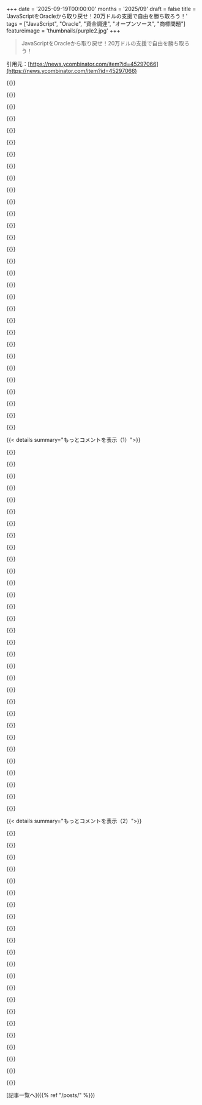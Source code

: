 +++
date = '2025-09-19T00:00:00'
months = '2025/09'
draft = false
title = 'JavaScriptをOracleから取り戻せ！20万ドルの支援で自由を勝ち取ろう！'
tags = ["JavaScript", "Oracle", "資金調達", "オープンソース", "商標問題"]
featureimage = 'thumbnails/purple2.jpg'
+++

> JavaScriptをOracleから取り戻せ！20万ドルの支援で自由を勝ち取ろう！

引用元：[https://news.ycombinator.com/item?id=45297066](https://news.ycombinator.com/item?id=45297066)




{{<matomeQuote body="この件への批判は理解できないな。これは公共サービスみたいなもんだし、Denoは別にこれで直接的な利益を得ようとしてるわけじゃないだろ。VCに支援されてる会社でも、公共サービスをするなら募金するのはアリだよ。誰もこのお金が彼らの製品開発に使われるなんて言ってないし。" userName="Illniyar" createdAt="2025/09/19 12:03:31" color="#ff5733">}}




{{<matomeQuote body="Oracleに勝てたら、どんなメディアの注目や影響力が得られるか想像してみてよ。成功すれば、彼らは間違いなく利益を得るよ。OpenJSとかが訴訟費用を集める方が、もっと正当な活動だと思うけど。" userName="r_lee" createdAt="2025/09/19 12:14:46" color="#38d3d3">}}




{{<matomeQuote body="これ、マーケティングだよ。" userName="jedisct1" createdAt="2025/09/19 14:27:56" color="">}}




{{<matomeQuote body="マーケティングだから悪い、って言ってるみたいだけど、全てのマーケティングが悪いわけじゃないよ。これは「連想の誤謬」だね。Denoはブランドイメージを良くしつつ”JavaScript”を取り戻せるんだから、Win-Winだろ。<br>[1]: https://en.wikipedia.org/wiki/Association_fallacy" userName="johnfn" createdAt="2025/09/19 17:42:18" color="#ff33a1">}}




{{<matomeQuote body="＞全てのマーケティングが悪いわけじゃない、これは連想の誤謬だ<br>これは「お前の議論は誤謬だと非難したから俺が正しくてお前が間違ってる、という誤謬」だよ。いや、全てのマーケティングは悪いんだ。" userName="coldtea" createdAt="2025/09/19 20:37:08" color="">}}




{{<matomeQuote body="誰だって裏の動機なしに他人のために良いことなんてしないだろ？チャリティに寄付するのも、良い人に見られたいからじゃないの？リアルで”良い人”を演じるけど、自分から”良い人”って呼ぶ奴らに会ったことあるけど、これって偽善的だと思わない？" userName="koakuma-chan" createdAt="2025/09/19 14:26:50" color="#ff5c5c">}}




{{<matomeQuote body="公共サービスと呼べる唯一関連しそうな話題は、商標を廃止することくらいじゃない？正直、あのクソみたいな言語の話を聞かされるくらいなら金をもらいたい気分だわ。" userName="MangoToupe" createdAt="2025/09/19 13:39:21" color="">}}




{{<matomeQuote body="これってPRだよね。まず嘆願書、次に募金活動って、なんか誠実さよりスタントっぽく感じるな。本当にそう思うなら自分たちで金出すべきでしょ。だって、Denoにはその資金、絶対あるはずだし。" userName="BoredPositron" createdAt="2025/09/19 14:15:12" color="#ff5c5c">}}




{{<matomeQuote body="Denoには成功してほしいよ。bunやNodeがDenoのいいとこ取りしてるし、すでに色々大変なのにさ。エコシステムにはもっと選択肢が必要だしね。Oracleって史上最悪の企業アクターの一つだよ。Oracleの顔に泥塗れるなら何だってするわ。マジで。" userName="SOLAR_FIELDS" createdAt="2025/09/19 12:46:58" color="#45d325">}}




{{<matomeQuote body="彼らがこんなことする権利なんてないよ。OracleはJavaScriptの商標を強力な法務チームでしっかり守ってて、ちゃんと管理してきた実績もあるんだから。こいつらはOracleの財産を乗っ取って、好き勝手させようとしてるだけだろ。どんな悪意ある奴らが利用するか分かったもんじゃない。" userName="op7" createdAt="2025/09/19 12:13:10" color="#ff33a1">}}




{{<matomeQuote body="それってまさしくDenoがやってることじゃない？俺の理解だと、DenoはOracleのJavaScript商標を無効にして、それをパブリックドメインの一般的な用語にしようって裁判所に訴えてるんだろ。Denoに商標を再割り当てしろなんて言ってないよね。" userName="morvita" createdAt="2025/09/19 17:16:37" color="#ff5733">}}




{{<matomeQuote body="「公共サービスするなら金くれって言ってもいい」ってのは順番が逆だよ。金くれって言うなら、公共サービスしろってのが筋だろ。どうせやることを、自分の目標達成のために金くれって言うのは、チャリティじゃない。特に自分らが頼む相手より100倍も金持ちならな。<br>俺はボランティアでミートアップ主催してるけど、金なんて要求しないし、むしろ情熱と努力が大事。20万ドルあったら、何百年もコーヒー出せるし、もっと直接的に人助けできるのにって思うわ。" userName="ImPostingOnHN" createdAt="2025/09/19 14:13:23" color="#ff33a1">}}




{{<matomeQuote body="パッと見はコミュニティへの貢献って感じだね。でも、当たり前かもしれないけど、Denoって商標登録されてないよね？ちょっと確認。" userName="evolve2k" createdAt="2025/09/19 20:23:29" color="">}}




{{<matomeQuote body="製品を知らせたり、トレーニングを教えたりするのって、マーケティングだよね。それが”悪い”って言うの？Google Summer of Codeとか、Linux Foundationのスポンサーになるのもダメ？ライブラリをOpen Sourceにするのも悪いの？君のコメント、意味が分かりにくいから、もっと詳しく説明してくれない？" userName="LeFantome" createdAt="2025/09/21 19:10:46" color="">}}




{{<matomeQuote body="Denoは思うように普及してないみたいだね。だからNode.jsじゃなくてDenoをOSイメージに入れるべき理由を教えてくれるんじゃなく、こんなパフォーマンスに走ってるんだろ。JavaScriptだろうと、ECMAScript、JScript、WhateverScriptだろうと、正直どうでもいいよ。" userName="pjmlp" createdAt="2025/09/19 20:50:03" color="#45d325">}}




{{<matomeQuote body="それが問題か？「Deno」って言えば、Deno社が出したDenoってソフトを連想するだろ。Coca Colaって言えば、Coca Cola社の飲み物。Escalatorって言えば、階段式コンベアだろ？じゃあ「JavaScript」って聞いてOracle製品を思い浮かべるか？いや、違うだろ！なんでJavaScriptユーザーがOracleからの訴訟を恐れて暮らさなきゃいけないんだよ？" userName="NoahZuniga" createdAt="2025/09/19 20:58:08" color="#785bff">}}




{{<matomeQuote body="「金くれって言うなら公共サービスしろ」って意見、分かるけどさ、その考え方だとOpenSSLみたいな超重要なインフラが、安月給のオタクが場当たり的にメンテすることになって、結局パッチ当てが間に合わなくなるんだよな。" userName="SilasX" createdAt="2025/09/19 15:32:12" color="#45d325">}}




{{<matomeQuote body="現在のNPMの騒動を考えると、ちょっとユーモラスなコメントだね。" userName="indigodaddy" createdAt="2025/09/19 21:22:22" color="">}}




{{<matomeQuote body="＞製品を知らせるのはマーケティングで、Google Summer of Codeはダメだ。私は兆ドル規模の独占企業がFOSSに影響を与えるのは嫌だ。Linux Foundationへのスポンサーもやり方次第では良くない。個人からの寄付は？<br>ライブラリをOpen Sourceでリリースするのは悪くないけど、それを企業が大企業としてリリースし、貢献者の著作権を企業が主張するなら、コミュニティ主導のFOSSプロジェクトより悪いね。" userName="coldtea" createdAt="2025/09/21 20:32:25" color="#45d325">}}




{{<matomeQuote body="君の人生観は悲劇的だね…不誠実な人や詐欺師がいるのは確かだ。でも、誰かがただ善意で何かをしたり、自己犠牲を払ったりするのを想像できないなんて、本当に恥ずかしいよ。<br>もし君が人生でちゃんと軸が整っていれば、他人や世界にとって良いことは君自身にとっても良いことなんだ。深く反省して、この考えが君を悩ませることを願うよ。自己中心的な考え方だと、周りの人もみんな自己中心的になっちゃうからね。" userName="nchmy" createdAt="2025/09/19 14:40:54" color="">}}




{{<matomeQuote body="結局、Oracleは商標で何もしてないし、特に良い管理者でもない。君はどんな奇妙な世界に住んでるんだい？" userName="nchmy" createdAt="2025/09/19 12:48:23" color="">}}




{{<matomeQuote body="もしその20万ドルが、誰でも使うコードのメンテや技術者に向かうならもっと良い。現状、その金は弁護士に流れ、商業的な文脈で”JavaScript”という単語を使う権利について言い争うだけだ（”JS”じゃなくてね）。だから、コーディングもメンテもゼロさ。" userName="ImPostingOnHN" createdAt="2025/09/19 16:32:17" color="#38d3d3">}}




{{<matomeQuote body="ああ、それはすごく重要だよ。みんなこの試みの正当性を疑っている。OracleからJavaScriptを解放すると言って商標は悪いと主張しながら、自分たちが似たような商標を維持していたら、完全に偽善だよね。" userName="evolve2k" createdAt="2025/09/19 23:49:55" color="#38d3d3">}}




{{<matomeQuote body="あの騒動は、開発者が何も考えずに依存関係を追加したり、『curl ｜ sudo sh』が良いアイデアだと思ったりするような、どんなエコシステムでも起こりうるよ。" userName="pjmlp" createdAt="2025/09/20 06:46:35" color="">}}




{{<matomeQuote body="それはまるで、意地を張って自分の鼻を切り落とすようなものだね。公共サービスである限りは賛成してもいいし、それ以外は無視してもいいよ。" userName="glenstein" createdAt="2025/09/19 14:31:00" color="">}}




{{<matomeQuote body="効果的だよ。Oracleを法廷に引きずり出す気がある人には好意的に感じるね。" userName="ForHackernews" createdAt="2025/09/19 15:09:39" color="">}}




{{<matomeQuote body="Google SoCは、OSSの仕事を有給インターンシップと同等に正当化するね。多くのプロジェクトは君の言うFOSSの定義にすら合わないだろう。<br>個人からの寄付だけではLinux Foundationは存在しない。ほとんどのOSSは、メンテナーが報酬を得られず生活できないため、時間不足に悩まされている。<br>企業支援のOSSはそういう問題がない。多くの人気”コミュニティ”プロジェクトは、企業支援の開発者たちによって支えられているんだ。" userName="surajrmal" createdAt="2025/09/22 07:48:31" color="#ff5c5c">}}




{{<matomeQuote body="違う意見を言っただけで「ヘイト」って決めつけるのは良くないぞ。ちなみに俺、寄付したし。" userName="jansan" createdAt="2025/09/19 13:04:36" color="">}}




{{<matomeQuote body="これが皮肉だといいな。Larry Ellisonは今や世界一の金持ちだし、Oracleはテック企業を装った超訴訟好きな法律事務所だぜ。Oracleに立ち向かおうなんて勇気ある奴には幸運と神のご加護を祈るよ。" userName="NickC25" createdAt="2025/09/19 17:43:53" color="#ff33a1">}}




{{<matomeQuote body="気持ちはわかるけど、これってDavidとGoliathの戦いですらなく、Davidの赤ん坊がGoliathに挑むようなもん。Oracleはエンジニアより弁護士に金使うし、この20万ドルは捨て銭になるだけ。Oracleが譲歩しない限り、Denoの金が尽きるまで裁判するだろうね。チームは別のことに集中すべきだ。" userName="SignalM" createdAt="2025/09/19 12:58:29" color="#ff5c5c">}}




{{< details summary="もっとコメントを表示（1）">}}

{{<matomeQuote body="資金調達が弁護費用じゃなくて、調査や証人集めみたいに証拠集めに使われるってうまいこと言ってるね。プロボノの弁護士もいるだろうし、こんな有名な件でOracleに勝てたら、弁護士のキャリアは一生安泰でしょ。" userName="tonymet" createdAt="2025/09/19 17:14:47" color="#38d3d3">}}




{{<matomeQuote body="弁護士とかプロボノとか色々あるのはわかるけど、20万ドルって弁護士の世界じゃマジでちっぽけな金額にしか聞こえないぜ。" userName="chamomeal" createdAt="2025/09/19 13:08:00" color="">}}




{{<matomeQuote body="「この20万ドルはゴミ箱行き」って言うけど、Oracleはこの20万ドルの努力を守るのにいくら払うんだ？もし費用対効果が良いなら、価値あることだと思うぜ。Oracleが不当にJavaScriptの商標持ってることに対して、Oracleに金を使わせるってことだからな。" userName="davorak" createdAt="2025/09/19 21:18:03" color="#ff5c5c">}}




{{<matomeQuote body="でもDenoが味方だってことは、何か意味があるんじゃないの？" userName="Wowfunhappy" createdAt="2025/09/19 18:12:48" color="">}}




{{<matomeQuote body="JavaScriptって名前は安らかに逝ってほしいと願ってるのは、俺だけじゃないはず。この名前、今までもこれからも人気プログラミング言語の中で最悪だろ。" userName="siva7" createdAt="2025/09/19 11:06:48" color="">}}




{{<matomeQuote body="俺の知る限りじゃ、誰もJavaScriptって名前に全然気にしてないぜ。長いこと使われてきた名前だし、他にも変な名前のソフトは山ほどあるけど、みんな普通に使ってるだけじゃん。" userName="rs186" createdAt="2025/09/19 11:32:39" color="">}}




{{<matomeQuote body="いや、違うね。新規プログラマーやHR、execsはJavaScriptをJavaのスクリプトと誤解する。今はTypeScript使ってるし、大学やブートキャンプでもJavaはあんま教えてないから、今は問題ないかもだけど。でもインターンがJavaがプログラミングだと思ってた時はひどかった。「JavaScript」って言わなくていいのは、TSに移行した主な理由じゃなかったけど嬉しい誤算だよ。あるインターンが「TypeScriptって型付きJavaScriptでしょ？」って言ってきた時は、笑顔だったね。" userName="Cheer2171" createdAt="2025/09/19 14:17:20" color="#ff33a1">}}




{{<matomeQuote body="いや、JavaScriptとJava Scriptの混同は、新人プログラマーや人事、役員の間でまだ混乱を引き起こしてるよ。2025年にそんなバカな奴はもう救いようがないね。" userName="ddtaylor" createdAt="2025/09/19 16:00:40" color="#45d325">}}




{{<matomeQuote body="知性は関係ないよ。JavaScriptとJavaが関係ないなんて、自分で推測できるものじゃない。誰かに教えてもらうか、読むしかないんだ。" userName="latexr" createdAt="2025/09/19 19:32:44" color="#ff5c5c">}}




{{<matomeQuote body="車とカーペットが関係ないってのも、推測できないでしょ。マジで、車の中にもカーペットがあるからさらに混乱するっての！" userName="javcasas" createdAt="2025/09/20 09:54:15" color="">}}




{{<matomeQuote body="試作言語のコードネームは“Mocha”だったらしいね、断然良い！リリース名の“LiveScript”もずっとマシだよ。Javaの流行に乗って、Sunとの提携を見せびらかすためのシニカルなマーケティング理由で変えたんだ。当時はJavaの軽量な仲間として、バックエンドがJavaで作られてた頃のフロントエンドの対抗馬って感じで、ある程度は理にかなってたんだけど、結局ちゃんと統合されずにすぐに分岐しちゃったんだよね。" userName="oersted" createdAt="2025/09/19 13:43:17" color="#ff5733">}}




{{<matomeQuote body="藁人形論法はやめてくれ。そういう誇張された悪意ある議論が社会に反知性主義を広めるんだ。車とカーペットを見せれば違いはわかるけど、プログラミング言語を見せてもほとんどの人は区別できないってことを、わざわざ説明しなきゃならないなんて信じられないよ。中国語と日本語、スウェーデン語とフィンランド語、ポルトガル語とスペイン語も同じで、名前が違ってもほとんどの人は区別できないんだから。" userName="latexr" createdAt="2025/09/20 11:08:20" color="#ff33a1">}}




{{<matomeQuote body="“UnTypedScript”って呼ぶべきだろ。" userName="legobmw99" createdAt="2025/09/19 16:09:58" color="">}}




{{<matomeQuote body="JSはもっと良いし、再帰的なバクロニムにできるよ。JSは“JS Script”の略なんだ。" userName="giveita" createdAt="2025/09/19 11:35:04" color="">}}




{{<matomeQuote body="それでも、ECMAScriptはなぜか名前としてイマイチだったな。" userName="snovymgodym" createdAt="2025/09/19 14:39:08" color="">}}




{{<matomeQuote body="君だけじゃないよ。JavaScriptは広告を連想させるし、OracleはSymphonyとかレストラン関連の仕事で関わったのを思い出す。あまり安全じゃなくて、普通の人が有料サポートに超依存するように作られてる。<br>でも文句言いに来たんじゃないんだ。あの要求はとんでもないと思うし、本当の目的は隠されてる。Oracleが名前を所有していることが、一体どういう意味があるのかまだ理解できないんだ。<br>Pythonに取って代わられる前は、JavaScriptって世界で一番使われてる言語じゃなかったっけ？Oracleのファンボーイじゃないけど、なぜ？OracleはJavaも所有してるよね？言語は全然違うけど、商標名に関しては同じとは言えないし、Javaの方が古い。もっとポジティブなことにエネルギーを使ったらどうかな。<br>誰かが言ってたけど、“JS”ってかなりクールだよ。" userName="3oil3" createdAt="2025/09/19 12:38:14" color="#45d325">}}




{{<matomeQuote body="正直、Goの方がひどいと思う。Googleで検索するのがめちゃくちゃ難しいんだ。" userName="impostervt" createdAt="2025/09/19 11:49:45" color="">}}




{{<matomeQuote body="「こんなこと説明しなきゃいけないなんて信じられない」って言うけど、言い争ってる相手はバカか荒らしに決まってるだろ。" userName="dennis_jeeves2" createdAt="2025/09/20 14:04:57" color="">}}




{{<matomeQuote body="WebScriptに賛成の人は手を挙げて！冗談だけどね。俺は*.mjsみたいな「Michael Jackson」より、*.wsを1000倍推すね。" userName="ramses0" createdAt="2025/09/19 12:05:38" color="">}}




{{<matomeQuote body="JScriptに近すぎるんだろうな。Microsoftが訴訟するほど気にするかは不明だけど。" userName="mrweasel" createdAt="2025/09/19 15:11:53" color="">}}




{{<matomeQuote body="JavaScriptはSelfにインスパイアされたとされつつ、重要な点を無視。マーケティング目的でJavaの名前やSelfのプロトタイプを模倣し、複雑な擬似クラスシステムに。Selfの動的なオブジェクト体験や統一性、シンプルさを欠き、Netscapeの環境も不十分だった。Selfが証明した「シンプルさの力」を裏切り、妥協で市場を支配したJavaScriptは、SelfishScriptと呼ぶべきだ。その設計哲学はSelfの遺産を裏切ったんだ。" userName="DonHopkins" createdAt="2025/09/20 18:02:39" color="#ff5733">}}




{{<matomeQuote body="それなのに、そいつらはどこにでもいるんだ。履歴書選考を自分でできたらどんなに良いか。代わりに人事部が面接相手を指示してくるんだよ。" userName="Cheer2171" createdAt="2025/09/19 22:48:37" color="">}}




{{<matomeQuote body="俺は()=＞{}と呼ぶことに賛成だね！発音はTLFKAJ（The Language Formerly Known As Javascript）だ。" userName="tgv" createdAt="2025/09/19 15:48:28" color="">}}




{{<matomeQuote body="じゃあ、何を教えてるんだ？バックエンド、特にデータベースエンジンみたいな重厚なやつをやるなら、Java/ScalaかC++（Cじゃないことを願う）、もしかしたらGoか？他に重工業レベルのバックエンド向けに何を教えてるんだ？" userName="smsm42" createdAt="2025/09/21 16:15:31" color="">}}




{{<matomeQuote body="「大学やブートキャンプでJavaをあまり教えてないから関係ない」って言うけど、それはお前の視野が狭いだけだろ。Javaは今でも世界中の企業でバックエンドの主要言語として使われてる。COBOLの現代版か、安定した言語かは議論の余地があるけどね。俺の周りのブートキャンプでもバリバリ教えてるぞ。" userName="creesch" createdAt="2025/09/19 21:01:51" color="#45d325">}}




{{<matomeQuote body="確かに、JavaとJavaScriptの違いを知らないリクルーターもいるし、求人要件の意味も理解してない。でも、それは能力の問題に見えるな。Googleの求人でJavaとJavaScriptを混同してるのを見たことあるか？" userName="rs186" createdAt="2025/09/20 17:49:00" color="">}}




{{<matomeQuote body="賛成と反対、両方に寄付できるサイトを思いついたよ。負けた側からは2倍のお金をもらうの。今のヘイトと対立の時代なら、これ、案外うまくいくかもね。冗談だけどさ。" userName="StapleHorse" createdAt="2025/09/19 11:46:16" color="">}}




{{<matomeQuote body="全く同感。ECMAScriptとかに移行すれば、商標問題は解決するし、マネージャー層は今でもJavaとJavaScriptを間違えるよ。最近はTypeScriptやReact、WASMが主流で、素のJavaScriptは減ってるしね。一番難しいのは業界に新しい名称を使わせることだろうけど。" userName="shireboy" createdAt="2025/09/19 11:50:49" color="#785bff">}}




{{<matomeQuote body="この架空の会社の人事は、なんで記事の内容と全く関係ないことを理解してない奴を雇ってるんだろうね？" userName="ddtaylor" createdAt="2025/09/20 20:14:28" color="">}}




{{<matomeQuote body="連中は、金ができて、自分たちのブランドを傷つける新たな方法が必要になった時にだけ、後から気にするんだよ。" userName="ddtaylor" createdAt="2025/09/20 20:18:01" color="">}}

{{</details>}}




{{< details summary="もっとコメントを表示（2）">}}

{{<matomeQuote body="HN Guidelinesの引用だよ。<br>「アストロターフィングとかシリングとか、外国のエージェントについて憶測を投稿しないでね。議論が台無しになるし、大抵は間違いだから。」<br>「意見が合わない時は、相手を罵るんじゃなくて、議論に返答してね。」だってさ。" userName="ddtaylor" createdAt="2025/09/20 20:16:28" color="">}}




{{<matomeQuote body="JavaScriptって名前、最初からバカバカしかったよね。「Java」を流行らせるためだけだったし。もうWebScriptって呼んで、次に進もうぜ。" userName="thw_9a83c" createdAt="2025/09/19 16:01:05" color="#785bff">}}




{{<matomeQuote body="ECMAScriptって呼んでもいいよね。俺はプロの現場では、JSじゃなくてESって呼ぶようにしてるんだ。" userName="zenmac" createdAt="2025/09/19 17:45:34" color="">}}




{{<matomeQuote body="「JS」って略したら、発音の仕方で宗教戦争になっちゃうかもね。ジェイエス？ジェイス？ジャス？ジェス？って。それも面白そうだけどさ。" userName="riazrizvi" createdAt="2025/09/19 17:31:03" color="">}}




{{<matomeQuote body="どうやらみんな「ECMA」って名前が嫌いらしいよ。「Eczema（湿疹）」に似てて、あの厄介な乾燥してかゆい皮膚病を連想させるからって。俺も湿疹持ちだから、その気持ちめっちゃ分かるわ。" userName="thw_9a83c" createdAt="2025/09/19 17:55:25" color="#ff5733">}}




{{<matomeQuote body="リブランディングすれば、問題は解決すると思うんだけどな。なんでこんなに名前にこだわって揉めてるのか、正直言ってよく分からないんだよね。" userName="mattmaroon" createdAt="2025/09/19 17:43:27" color="">}}




{{<matomeQuote body="じゃあさ、俺のファイル拡張子とかパーサーを全部.wsに変えて、WebSocketsのパスとの衝突を処理して、それから全部元に戻せって言うの？触る前と同じ状態に戻すなんて、冗談だろ。" userName="TZubiri" createdAt="2025/09/19 17:13:44" color="#ff5733">}}




{{<matomeQuote body="「JS」はもう商標登録が難しいだろうね、たくさんのサービスがJSを商標の一部に使ってるからさ。既にいくつかの会社がJSを商標登録してるし。JscriptはMicrosoftが商標を持ってるから使えないし。ECMAScriptが法的には一番現実的だけど、あの名前はマジでひどい。" userName="hnlmorg" createdAt="2025/09/19 18:31:33" color="#45d325">}}




{{<matomeQuote body="ECMAScriptでその実験はもうしたんじゃない？使ってる人なんて会ったことある？俺は一度もないけど。どうせ「いやいや、実は」ってコメントが来るんだろうな。" userName="serial_dev" createdAt="2025/09/19 19:30:18" color="">}}




{{<matomeQuote body="なんか、逆じゃない？当時Javaが人気だったから、Brendan Eichが自分の新しい言語をもっと人気にするために、その名前の一部を使ったんだろ。" userName="RandallBrown" createdAt="2025/09/19 16:08:34" color="">}}




{{<matomeQuote body="うん、でもそれこそ必要なんだよ。商標登録できない用語がね。" userName="moralestapia" createdAt="2025/09/19 19:06:24" color="">}}




{{<matomeQuote body="逆だろ。必要なのは、商標登録されてるけど、コミュニティが管理する非営利団体が所有する名前だよ。PerlやPythonが資産を管理してるのと同じだ。その方がエコシステムのためになるんだよ。" userName="hnlmorg" createdAt="2025/09/20 07:06:46" color="#ff5733">}}




{{<matomeQuote body="「Acme」に似すぎてて漫画のジョークみたいに思われるし、「acne（ニキビ）」に似ててよくある皮膚病と混同されるし、「eczema（湿疹）」に似てて珍しい厄介な皮膚病と間違えられるし。この名前作った奴は賞をもらうべきだね。まぁ、コミュニティがそのブランドを採用しないからといって、JSをリブランドできないわけじゃないんだけどさ。" userName="marcosdumay" createdAt="2025/09/19 19:48:25" color="#38d3d3">}}




{{<matomeQuote body="JSはGIFみたいに「ゲイエス」って発音するんだよ。" userName="FearNotDaniel" createdAt="2025/09/19 19:09:25" color="">}}




{{<matomeQuote body="じゃあ、Oracleが20万ドルを受け取ったら、.jsっていう昔ながらの拡張子を使い続けられるってこと？" userName="thw_9a83c" createdAt="2025/09/19 17:20:34" color="">}}




{{<matomeQuote body="ごめん、真面目な質問なんだけど、投稿にタイプミスある？じゃないと、JSを「ジス」って発音するって提案してるって結論になっちゃうんだけど。" userName="junga" createdAt="2025/09/19 20:12:40" color="">}}




{{<matomeQuote body="名前の発音は、書かれてる通りにサッと理にかなった形で言えるのがいいな。WebScriptならそれでいけるし、JSだけでもいける。でもECMAScriptはそうじゃないんだよね。" userName="FinnKuhn" createdAt="2025/09/19 18:31:50" color="">}}




{{<matomeQuote body="それって開発環境の問題っぽいね。言語の名前が突然、後方互換性がない形で変わるのに対応できないなら、うるう秒を正しく処理できるわけないじゃん。" userName="yk" createdAt="2025/09/19 17:33:42" color="">}}




{{<matomeQuote body="ECMAScriptを声に出してどう言ったら正しいのかすら分からないよ。" userName="yesco" createdAt="2025/09/19 19:54:15" color="">}}




{{<matomeQuote body="Perl、Python…そしてエコシステムが良くなったんだって？アハハハハ！" userName="moralestapia" createdAt="2025/09/20 17:56:55" color="">}}




{{<matomeQuote body="ドナルド・クヌースが「プログラミング言語で一番大事なのは名前だ。良い名前がなければ成功しない」って言ってる通り、JavaScriptは良い名前じゃなかったし、ウェブの標準じゃなきゃ普及しなかったはず。DenoがJSの商標を欲しがる理由が分からないね。denolangっていう完璧で自由な名前があるのにさ。" userName="ModernMech" createdAt="2025/09/19 18:52:16" color="#785bff">}}

{{</details>}}



[記事一覧へ]({{% ref "/posts/" %}})
